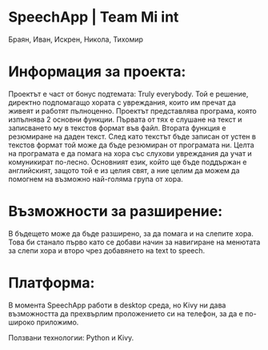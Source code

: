 # SpeechApp | Team Mi int



Браян, Иван, Искрен, Никола, Тихомир




# Информация за проекта:
Проектът е част от бонус подтемата: Truly everybody. Той е решение, директно подпомагащо хората с увреждания, които им пречат да живеят и работят пълноценно. Проектът представлява програма, която изпълнява 2 основни функции. Първата от тях е слушане на текст и записването му в текстов формат във файл. Втората функция е резюмиране на даден текст. След като текстът бъде записан от устен в текстов формат той може да бъде резюмиран от програмата ни. Целта на програмата е да помага на хора със слухови увреждания да учат и комуникират по-лесно. Основният език, който ще бъде поддържан е английският, защото той е из целия свят, а ние целим да можем да помогнем на възможно най-голяма група от хора. 

# Възможности за разширение:
В бъдещето може да бъде разширено, за да помага и на слепите хора. Това би станало първо като се добави начин за навигиране на менютата за слепи хора и второ чрез добавянето на text to speech.

# Платформа:
В момента SpeechApp работи в desktop среда, но Kivy ни дава възможността да прехвърлим проложението си на телефон, за да е по-широко приложимо.

Ползвани технологии: Python и Kivy.
